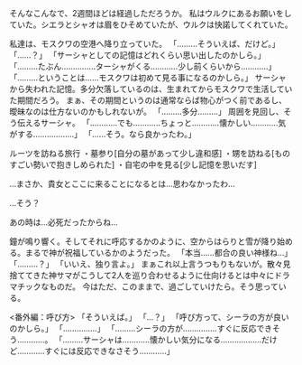 そんなこんなで、2週間ほどは経過しただろうか。
私はウルクにあるお願いをしていた。シエラとシャオは眉をひそめていたが、ウルクは快諾してくれていた。

私達は、モスクワの空港へ降り立っていた。
「………そういえば、だけど。」
「……？」
「サーシャとしての記憶はどれくらい思い出したのかしら。」
「………たぶん……………ターシャがくる…………少し前くらいから…………」
「………ということは……モスクワは初めて見る事になるのかしら。」
サーシャから失われた記憶。多分欠落しているのは、生まれてからモスクワで生活していた期間だろう。
まぁ、その期間というのは通常ならば物心がつく前であるし、曖昧なのは仕方ないのかもしれないが。
「………多分………」
周囲を見回し、そう伝えるサーシャ。
「…………でも…………ちょっと…………懐かしい…………気がする………………」
「……そう。なら良かったわ。」

ルーツを訪ねる旅行
・墓参り[自分の墓があって少し違和感]
・甥を訪ねる[ものすごい勢いで抱きしめられた]
・自宅の中を見る[少し記憶を思いだす]


…まさか、貴女とここに来ることになるとは…思わなかったわ…

…そう？

あの時は…必死だったからね…


鐘が鳴り響く。そしてそれに呼応するかのように、空からはらりと雪が降り始める。まるで神が祝福しているかのようだった。
「本当……都合の良い神様ね…」
「………？」
「いいえ、独り言よ。」
まぁこれ以上言うつもりもないが。散々見捨ててきた神サマがこうして2人を巡り合わせるように仕向けるとは中々にドラマチックなものだ。
今はただ、このままで、過ごしていけたら。そう思っている。




<番外編：呼び方>
「そういえば。」
「…？」
「呼び方って、シーラの方が良いのかしら。」
「……………」
「………シーラの方が……………すぐに反応できそう…………。
「………サーシャは…………懐かしい気分になる………………だけど…………すぐには反応できなさそう…………」